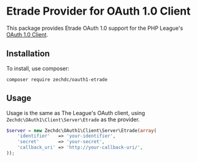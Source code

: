 # Etrade Provider for OAuth 1.0 Client

This package provides Etrade OAuth 1.0 support for the PHP League's [OAuth 1.0 Client](https://github.com/thephpleague/oauth1-client).

## Installation

To install, use composer:

```
composer require zechdc/oauth1-etrade
```

## Usage

Usage is the same as The League's OAuth client, using `Zechdc\OAuth1\Client\Server\Etrade` as the provider.

```php
$server = new Zechdc\OAuth1\Client\Server\Etrade(array(
    'identifier'   => 'your-identifier',
    'secret'       => 'your-secret',
    'callback_uri' => 'http://your-callback-uri/',
));
```
